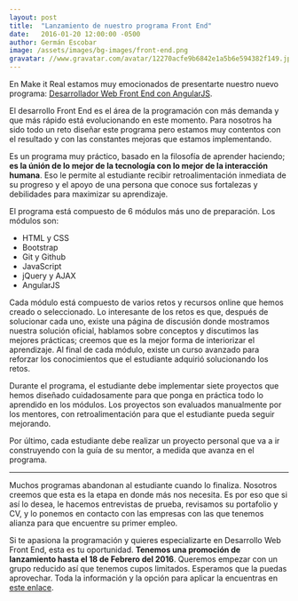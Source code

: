 ```yaml
---
layout: post
title:  "Lanzamiento de nuestro programa Front End"
date:   2016-01-20 12:00:00 -0500
author: Germán Escobar
image: /assets/images/bg-images/front-end.png
gravatar: //www.gravatar.com/avatar/12270acfe9b6842e1a5b6e594382f149.jpg?s=80
---
```


En Make it Real estamos muy emocionados de presentarte nuestro nuevo programa: <a href="http://www.makeitreal.camp/front_end_web_developer">Desarrollador Web Front End con AngularJS</a>.<!-- more -->

El desarrollo Front End es el área de la programación con más demanda y que más rápido está evolucionando en este momento. Para nosotros ha sido todo un reto diseñar este programa pero estamos muy contentos con el resultado y con las constantes mejoras que estamos implementando.

Es un programa muy práctico, basado en la filosofía de aprender haciendo; **es la únión de lo mejor de la tecnología con lo mejor de la interacción humana**. Eso le permite al estudiante recibir retroalimentación inmediata de su progreso y el apoyo de una persona que conoce sus fortalezas y debilidades para maximizar su aprendizaje.

El programa está compuesto de 6 módulos más uno de preparación. Los módulos son:

* HTML y CSS
* Bootstrap
* Git y Github
* JavaScript
* jQuery y AJAX
* AngularJS

Cada módulo está compuesto de varios retos y recursos online que hemos creado o seleccionado. Lo interesante de los retos es que, después de solucionar cada uno, existe una página de discusión donde mostramos nuestra solución oficial, hablamos sobre conceptos y discutimos las mejores prácticas; creemos que es la mejor forma de interiorizar el aprendizaje. Al final de cada módulo, existe un curso avanzado para reforzar los conocimientos que el estudiante adquirió solucionando los retos.

Durante el programa, el estudiante debe implementar siete proyectos que hemos diseñado cuidadosamente para que ponga en práctica todo lo aprendido en los módulos. Los proyectos son evaluados manualmente por los mentores, con retroalimentación para que el estudiante pueda seguir mejorando.

Por último, cada estudiante debe realizar un proyecto personal que va a ir construyendo con la guía de su mentor, a medida que avanza en el programa.

---

Muchos programas abandonan al estudiante cuando lo finaliza. Nosotros creemos que esta es la etapa en donde más nos necesita. Es por eso que si así lo desea, le hacemos entrevistas de prueba, revisamos su portafolio y CV, y lo ponemos en contacto con las empresas con las que tenemos alianza para que encuentre su primer empleo.

Si te apasiona la programación y quieres especializarte en Desarrollo Web Front End, esta es tu oportunidad. **Tenemos una promoción de lanzamiento hasta el 18 de Febrero del 2016**. Queremos empezar con un grupo reducido así que tenemos cupos limitados. Esperamos que la puedas aprovechar. Toda la información y la opción para aplicar la encuentras en <a href="http://www.makeitreal.camp/front_end_web_developer">este enlace</a>.
